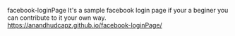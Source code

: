 facebook-loginPage
It's a sample facebook login page if your  a beginer you can contribute to it your own way.
 https://anandhudcapz.github.io/facebook-loginPage/
